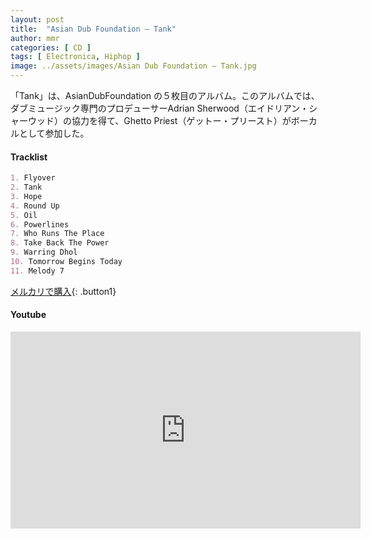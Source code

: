 ```yaml
---
layout: post
title:  "Asian Dub Foundation – Tank"
author: mmr
categories: [ CD ]
tags: [ Electronica, Hiphop ]
image: ../assets/images/Asian Dub Foundation – Tank.jpg
---
```


「Tank」は、AsianDubFoundation の５枚目のアルバム。このアルバムでは、ダブミュージック専門のプロデューサーAdrian Sherwood（エイドリアン・シャーウッド）の協力を得て、Ghetto Priest（ゲットー・プリースト）がボーカルとして参加した。

#### Tracklist
```md
1. Flyover
2. Tank
3. Hope
4. Round Up
5. Oil
6. Powerlines
7. Who Runs The Place
8. Take Back The Power
9. Warring Dhol
10. Tomorrow Begins Today
11. Melody 7
```

[メルカリで購入](https://jp.mercari.com/item/m14272970015?afid=6142608987){: .button1}

#### Youtube
<iframe width="560" height="315" src="https://www.youtube.com/embed/h_tPVMwSFzs?si=Y-gcDqnXt2lLvR92" title="YouTube video player" frameborder="0" allow="accelerometer; autoplay; clipboard-write; encrypted-media; gyroscope; picture-in-picture; web-share" referrerpolicy="strict-origin-when-cross-origin" allowfullscreen></iframe>